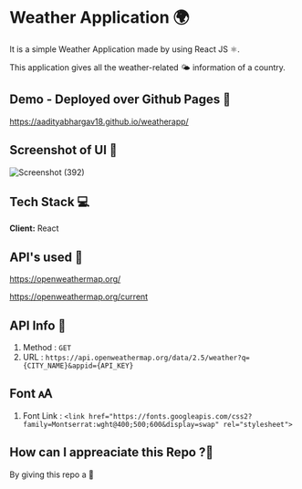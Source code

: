 # Weather Application 🌍


It is a simple Weather Application made by using React JS ⚛️.

This application gives all the weather-related 🌤 information of a country.

## Demo - Deployed over Github Pages 📝
https://aadityabhargav18.github.io/weatherapp/


## Screenshot of UI 📸
![Screenshot (392)](https://user-images.githubusercontent.com/67166208/221845518-38b8cfe1-1f70-4bb0-a05c-db8360d9300c.png)

## Tech Stack 💻
**Client:** React

## API's used 🔑
https://openweathermap.org/

https://openweathermap.org/current

## API Info 🔑
1. Method : `GET`
2. URL : `https://api.openweathermap.org/data/2.5/weather?q={CITY_NAME}&appid={API_KEY}`

## Font 🗚
1. Font Link : `<link href="https://fonts.googleapis.com/css2?family=Montserrat:wght@400;500;600&display=swap" rel="stylesheet">`

## How can I appreaciate this Repo ?💐
By giving this repo a 🌟










